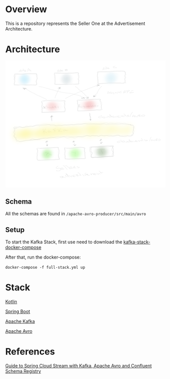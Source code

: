 # Overview

This is a repository represents the Seller One at the Advertisement Architecture.

# Architecture

![alt text](https://raw.githubusercontent.com/advertisement-kafka-study/delivery/master/advertisement.png "Architecture")

## Schema

All the schemas are found in `/apache-avro-producer/src/main/avro`

## Setup

To start the Kafka Stack, first use need to download the [kafka-stack-docker-compose](https://github.com/advertisement-kafka-study/kafka-stack-docker-compose)

After that, run the docker-compose:

`docker-compose -f full-stack.yml up`

# Stack

[Kotlin](https://kotlinlang.org/)

[Spring Boot](https://spring.io/projects/spring-boot)

[Apache Kafka](https://kafka.apache.org/)

[Apache Avro](https://avro.apache.org/)

# References

[Guide to Spring Cloud Stream with Kafka, Apache Avro and Confluent Schema Registry](https://www.baeldung.com/spring-cloud-stream-kafka-avro-confluent)